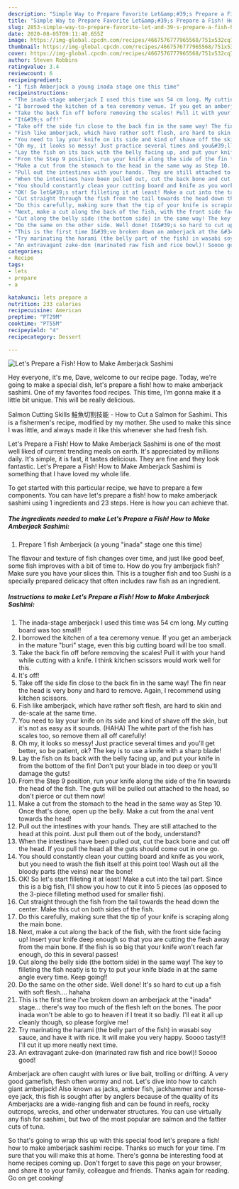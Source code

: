 ```yaml
---
description: "Simple Way to Prepare Favorite Let&amp;#39;s Prepare a Fish! How to Make Amberjack Sashimi"
title: "Simple Way to Prepare Favorite Let&amp;#39;s Prepare a Fish! How to Make Amberjack Sashimi"
slug: 2853-simple-way-to-prepare-favorite-let-and-39-s-prepare-a-fish-how-to-make-amberjack-sashimi
date: 2020-08-05T09:11:40.655Z
image: https://img-global.cpcdn.com/recipes/4667576777965568/751x532cq70/lets-prepare-a-fish-how-to-make-amberjack-sashimi-recipe-main-photo.jpg
thumbnail: https://img-global.cpcdn.com/recipes/4667576777965568/751x532cq70/lets-prepare-a-fish-how-to-make-amberjack-sashimi-recipe-main-photo.jpg
cover: https://img-global.cpcdn.com/recipes/4667576777965568/751x532cq70/lets-prepare-a-fish-how-to-make-amberjack-sashimi-recipe-main-photo.jpg
author: Steven Robbins
ratingvalue: 3.4
reviewcount: 6
recipeingredient:
- "1 fish Amberjack a young inada stage one this time"
recipeinstructions:
- "The inada-stage amberjack I used this time was 54 cm long. My cutting board was too small!!"
- "I borrowed the kitchen of a tea ceremony venue. If you get an amberjack in the mature &#34;buri&#34; stage, even this big cutting board will be too small."
- "Take the back fin off before removing the scales! Pull it with your hand while cutting with a knife. I think kitchen scissors would work well for this."
- "It&#39;s off!"
- "Take off the side fin close to the back fin in the same way! The fin near the head is very bony and hard to remove. Again, I recommend using kitchen scissors."
- "Fish like amberjack, which have rather soft flesh, are hard to skin and de-scale at the same time."
- "You need to lay your knife on its side and kind of shave off the skin, but it&#39;s not as easy as it sounds. (HAHA) The white part of the fish has scales too, so remove them all off carefully!"
- "Oh my, it looks so messy! Just practice several times and you&#39;ll get better, so be patient, ok? The key is to use a knife with a sharp blade!"
- "Lay the fish on its back with the belly facing up, and put your knife in from the bottom of the fin! Don&#39;t put your blade in too deep or you&#39;ll damage the guts!"
- "From the Step 9 position, run your knife along the side of the fin towards the head of the fish. The guts will be pulled out attached to the head, so don&#39;t pierce or cut them now!"
- "Make a cut from the stomach to the head in the same way as Step 10. Once that&#39;s done, open up the belly. Make a cut from the anal vent towards the head!"
- "Pull out the intestines with your hands. They are still attached to the head at this point. Just pull them out of the body, understand?"
- "When the intestines have been pulled out, cut the back bone and cut off the head. If you pull the head all the guts should come out in one go."
- "You should constantly clean your cutting board and knife as you work, but you need to wash the fish itself at this point too! Wash out all the bloody parts (the veins) near the bone!"
- "OK! So let&#39;s start filleting it at least! Make a cut into the tail part. Since this is a big fish, I&#39;ll show you how to cut it into 5 pieces (as opposed to the 3-piece filleting method used for smaller fish)."
- "Cut straight through the fish from the tail towards the head down the center. Make this cut on both sides of the fish."
- "Do this carefully, making sure that the tip of your knife is scraping along the main bone."
- "Next, make a cut along the back of the fish, with the front side facing up! Insert your knife deep enough so that you are cutting the flesh away from the main bone. If the fish is so big that your knife won&#39;t reach far enough, do this in several passes!"
- "Cut along the belly side (the bottom side) in the same way! The key to filleting the fish neatly is to try to put your knife blade in at the same angle every time. Keep going!!"
- "Do the same on the other side. Well done! It&#39;s so hard to cut up a fish with soft flesh.... hahaha"
- "This is the first time I&#39;ve broken down an amberjack at the &#34;inada&#34; stage... there&#39;s way too much of the flesh left on the bones. The poor inada won&#39;t be able to go to heaven if I treat it so badly. I&#39;ll eat it all up cleanly though, so please forgive me!"
- "Try marinating the harami (the belly part of the fish) in wasabi soy sauce, and have it with rice. It will make you very happy. Soooo tasty!!! I&#39;ll cut it up more neatly next time."
- "An extravagant zuke-don (marinated raw fish and rice bowl)! Soooo good!"
categories:
- Recipe
tags:
- lets
- prepare
- a

katakunci: lets prepare a 
nutrition: 233 calories
recipecuisine: American
preptime: "PT29M"
cooktime: "PT55M"
recipeyield: "4"
recipecategory: Dessert

---
```



![Let&#39;s Prepare a Fish! How to Make Amberjack Sashimi](https://img-global.cpcdn.com/recipes/4667576777965568/751x532cq70/lets-prepare-a-fish-how-to-make-amberjack-sashimi-recipe-main-photo.jpg)

Hey everyone, it's me, Dave, welcome to our recipe page. Today, we're going to make a special dish, let&#39;s prepare a fish! how to make amberjack sashimi. One of my favorites food recipes. This time, I'm gonna make it a little bit unique. This will be really delicious.

Salmon Cutting Skills 鮭魚切割技能 - How to Cut a Salmon for Sashimi. This is a fishermen&#39;s recipe, modified by my mother. She used to make this since I was little, and always made it like this whenever she had fresh fish.

Let&#39;s Prepare a Fish! How to Make Amberjack Sashimi is one of the most well liked of current trending meals on earth. It's appreciated by millions daily. It's simple, it is fast, it tastes delicious. They are fine and they look fantastic. Let&#39;s Prepare a Fish! How to Make Amberjack Sashimi is something that I have loved my whole life.


To get started with this particular recipe, we have to prepare a few components. You can have let&#39;s prepare a fish! how to make amberjack sashimi using 1 ingredients and 23 steps. Here is how you can achieve that.

<!--inarticleads1-->

##### The ingredients needed to make Let&#39;s Prepare a Fish! How to Make Amberjack Sashimi:

1. Prepare 1 fish Amberjack (a young &#34;inada&#34; stage one this time)


The flavour and texture of fish changes over time, and just like good beef, some fish improves with a bit of time to. How do you fry amberjack fish? Make sure you have your slices thin. This is a tougher fish and too Sushi is a specially prepared delicacy that often includes raw fish as an ingredient. 

<!--inarticleads2-->

##### Instructions to make Let&#39;s Prepare a Fish! How to Make Amberjack Sashimi:

1. The inada-stage amberjack I used this time was 54 cm long. My cutting board was too small!!
1. I borrowed the kitchen of a tea ceremony venue. If you get an amberjack in the mature &#34;buri&#34; stage, even this big cutting board will be too small.
1. Take the back fin off before removing the scales! Pull it with your hand while cutting with a knife. I think kitchen scissors would work well for this.
1. It&#39;s off!
1. Take off the side fin close to the back fin in the same way! The fin near the head is very bony and hard to remove. Again, I recommend using kitchen scissors.
1. Fish like amberjack, which have rather soft flesh, are hard to skin and de-scale at the same time.
1. You need to lay your knife on its side and kind of shave off the skin, but it&#39;s not as easy as it sounds. (HAHA) The white part of the fish has scales too, so remove them all off carefully!
1. Oh my, it looks so messy! Just practice several times and you&#39;ll get better, so be patient, ok? The key is to use a knife with a sharp blade!
1. Lay the fish on its back with the belly facing up, and put your knife in from the bottom of the fin! Don&#39;t put your blade in too deep or you&#39;ll damage the guts!
1. From the Step 9 position, run your knife along the side of the fin towards the head of the fish. The guts will be pulled out attached to the head, so don&#39;t pierce or cut them now!
1. Make a cut from the stomach to the head in the same way as Step 10. Once that&#39;s done, open up the belly. Make a cut from the anal vent towards the head!
1. Pull out the intestines with your hands. They are still attached to the head at this point. Just pull them out of the body, understand?
1. When the intestines have been pulled out, cut the back bone and cut off the head. If you pull the head all the guts should come out in one go.
1. You should constantly clean your cutting board and knife as you work, but you need to wash the fish itself at this point too! Wash out all the bloody parts (the veins) near the bone!
1. OK! So let&#39;s start filleting it at least! Make a cut into the tail part. Since this is a big fish, I&#39;ll show you how to cut it into 5 pieces (as opposed to the 3-piece filleting method used for smaller fish).
1. Cut straight through the fish from the tail towards the head down the center. Make this cut on both sides of the fish.
1. Do this carefully, making sure that the tip of your knife is scraping along the main bone.
1. Next, make a cut along the back of the fish, with the front side facing up! Insert your knife deep enough so that you are cutting the flesh away from the main bone. If the fish is so big that your knife won&#39;t reach far enough, do this in several passes!
1. Cut along the belly side (the bottom side) in the same way! The key to filleting the fish neatly is to try to put your knife blade in at the same angle every time. Keep going!!
1. Do the same on the other side. Well done! It&#39;s so hard to cut up a fish with soft flesh.... hahaha
1. This is the first time I&#39;ve broken down an amberjack at the &#34;inada&#34; stage... there&#39;s way too much of the flesh left on the bones. The poor inada won&#39;t be able to go to heaven if I treat it so badly. I&#39;ll eat it all up cleanly though, so please forgive me!
1. Try marinating the harami (the belly part of the fish) in wasabi soy sauce, and have it with rice. It will make you very happy. Soooo tasty!!! I&#39;ll cut it up more neatly next time.
1. An extravagant zuke-don (marinated raw fish and rice bowl)! Soooo good!


Amberjack are often caught with lures or live bait, trolling or drifting. A very good gamefish, flesh often wormy and not. Let&#39;s dive into how to catch giant amberjack! Also known as jacks, amber fish, jackhammer and horse-eye jack, this fish is sought after by anglers because of the quality of its Amberjacks are a wide-ranging fish and can be found in reefs, rocky outcrops, wrecks, and other underwater structures. You can use virtually any fish for sashimi, but two of the most popular are salmon and the fattier cuts of tuna. 

So that's going to wrap this up with this special food let&#39;s prepare a fish! how to make amberjack sashimi recipe. Thanks so much for your time. I'm sure that you will make this at home. There's gonna be interesting food at home recipes coming up. Don't forget to save this page on your browser, and share it to your family, colleague and friends. Thanks again for reading. Go on get cooking!
